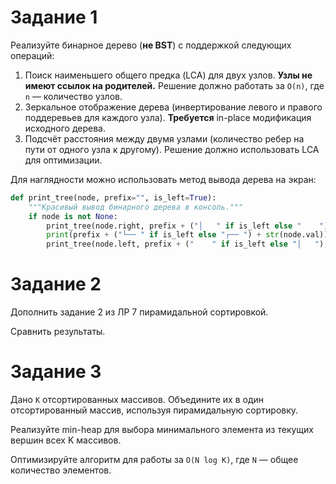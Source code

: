 # Задание 1

Реализуйте бинарное дерево (**не BST**) с поддержкой следующих операций:
1. Поиск наименьшего общего предка (LCA) для двух узлов.
**Узлы не имеют ссылок на родителей.**
Решение должно работать за `O(n)`, где `n` — количество узлов.
2. Зеркальное отображение дерева (инвертирование левого и правого поддеревьев для каждого узла).
**Требуется** in-place модификация исходного дерева.
3. Подсчёт расстояния между двумя узлами (количество ребер на пути от одного узла к другому).
Решение должно использовать LCA для оптимизации.

Для наглядности можно использовать метод вывода дерева на экран:
```python
def print_tree(node, prefix="", is_left=True):
    """Красивый вывод бинарного дерева в консоль."""
    if node is not None:
        print_tree(node.right, prefix + ("│   " if is_left else "    "), False)
        print(prefix + ("└── " if is_left else "┌── ") + str(node.val))
        print_tree(node.left, prefix + ("    " if is_left else "│   "), True)
```

# Задание 2

Дополнить задание 2 из ЛР 7 пирамидальной сортировкой.

Сравнить результаты.

# Задание 3

Дано `K` отсортированных массивов. Объедините их в один отсортированный массив, используя пирамидальную сортировку.

Реализуйте min-heap для выбора минимального элемента из текущих вершин всех K массивов.

Оптимизируйте алгоритм для работы за `O(N log K)`, где `N` — общее количество элементов.
